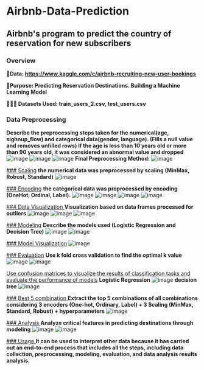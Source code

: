 # Airbnb-Data-Prediction

## Airbnb's program to predict the country of reservation for new subscribers

### Overview
**📕Data: 
https://www.kaggle.com/c/airbnb-recruiting-new-user-bookings**

**🔑Purpose:
Predicting Reservation Destinations. Building a Machine Learning Model**

**👩🏻‍💻 Datasets Used: train_users_2.csv, test_users.csv**

### Data Preprocessing
**Describe the preprocessing steps taken for the numerical(age, sighnup_flow) and categorical data(gender, language). (Fills a null value and removes unfilled rows)
If the age is less than 10 years old or more than 90 years old, it was considered an abnormal value and dropped**
![image](https://github.com/iey704/Airbnb-Data-Prediction/assets/105503671/963635c4-7e4c-4401-b87b-ffbb0b72e71c)
![image](https://github.com/iey704/Airbnb-Data-Prediction/assets/105503671/00ade4a5-e0d7-42c2-9181-ef36ceff4375)
![image](https://github.com/iey704/Airbnb-Data-Prediction/assets/105503671/5c30e797-66b9-49f9-89aa-341aac7b17cd)
**Final Preprocessing Method:**
![image](https://github.com/iey704/Airbnb-Data-Prediction/assets/105503671/9a7e4923-c887-48c7-867d-94eaf6d037e0)

[### Scaling](url)
**the numerical data was preprocessed by scaling (MinMax, Robust, Standard)**
![image](https://github.com/iey704/Airbnb-Data-Prediction/assets/105503671/ffff8839-4856-4325-86a5-2d24e6b1453e)

[### Encoding](url)
**the categorical data was preprocessed by encoding (OneHot, Ordinal, Label).**
![image](https://github.com/iey704/Airbnb-Data-Prediction/assets/105503671/f0afd0a8-b19c-4974-b907-e36f7e971d15)
![image](https://github.com/iey704/Airbnb-Data-Prediction/assets/105503671/ec5a1cda-401d-438d-8774-7c0af428f74f)
![image](https://github.com/iey704/Airbnb-Data-Prediction/assets/105503671/50a1ead7-2533-4e10-ab2b-72f369bec4b8) ![image](https://github.com/iey704/Airbnb-Data-Prediction/assets/105503671/48f362aa-7fb6-4942-b5e0-20ba7c139442)

[### Data Visualization
](url)
**Visualization based on data frames processed for outliers**
![image](https://github.com/iey704/Airbnb-Data-Prediction/assets/105503671/b95d6f86-d43c-4fc3-ba33-b356425df677)
![image](https://github.com/iey704/Airbnb-Data-Prediction/assets/105503671/d4cb9bfd-f157-4798-b631-e30dc2cb3dd0)
![image](https://github.com/iey704/Airbnb-Data-Prediction/assets/105503671/b801147b-2f33-400e-b85b-03cc6d2e5a64)

[### Modeling](url)
**Describe the models used (Logistic Regression and Decision Tree)**
![image](https://github.com/iey704/Airbnb-Data-Prediction/assets/105503671/7ff7cb9f-98b9-4f6f-a52c-44aa9bcf5e78)
![image](https://github.com/iey704/Airbnb-Data-Prediction/assets/105503671/7907ea5b-3453-4eb7-b23e-eb28292e7d5f)

[### Model Visualization](url)
![image](https://github.com/iey704/Airbnb-Data-Prediction/assets/105503671/4568bd27-ace7-4694-af3d-c2206d42b6e3)

[### Evaluation](url)
**Use k fold cross validation to find the optimal k value**
![image](https://github.com/iey704/Airbnb-Data-Prediction/assets/105503671/bcc3cb70-52d7-44c8-8e53-babb877c22be)
![image](https://github.com/iey704/Airbnb-Data-Prediction/assets/105503671/5e326909-5620-4c7e-a7d7-b1f16838280b)

[Use confusion matrices to visualize the results of classification tasks and evaluate the performance of models](url)
**Logistic Regression**
![image](https://github.com/iey704/Airbnb-Data-Prediction/assets/105503671/6924c3a0-1cb9-4f96-a75d-8ebd0e93e416)
**decision tree**
![image](https://github.com/iey704/Airbnb-Data-Prediction/assets/105503671/17ab023d-398b-4c22-af73-e22d58de8f51)

[### Best 5 combination
](url)
**Extract the top 5 combinations of all combinations considering 3 encoders (One-hot, Ordinary, Label) + 3 Scaling (MinMax, Standard, Robust) + hyperparameters**
![image](https://github.com/iey704/Airbnb-Data-Prediction/assets/105503671/6512f26d-7e0d-4467-98e2-34d97389da84)

[### Analysis
](url)
**Analyze critical features in predicting destinations through modeling**
![image](https://github.com/iey704/Airbnb-Data-Prediction/assets/105503671/8aa1daf2-5b13-45f6-b89d-32dc9d4f4a49)
![image](https://github.com/iey704/Airbnb-Data-Prediction/assets/105503671/a4cd6443-50de-4b5f-b7f1-a28b17e577b7)

[### Usage
](url)
**It can be used to interpret other data because it has carried out an end-to-end process that includes all the steps, including data collection, preprocessing, modeling, evaluation, and data analysis results analysis.**
